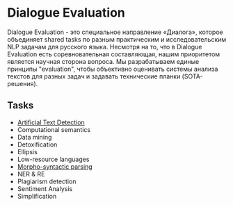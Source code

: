 # Dialogue Evaluation

Dialogue Evaluation - это специальное направление «Диалога», которое объединяет shared tasks по разным практическим и исследовательским NLP задачам для русского языка. Несмотря на то, что в Dialogue Evaluation есть соревновательная составляющая, нашим приоритетом является научная сторона вопроса. Мы разрабатываем единые принципы "evaluation", чтобы объективно оценивать системы анализа текстов для разных задач и задавать технические планки (SOTA-решения).

## Tasks

- [Artificial Text Detection](pages/ATD.md)
- Computational semantics
- Data mining
- Detoxification
- Ellipsis
- Low-resource languages
- [Morpho-syntactic parsing](pages/Morpho-syntactic_parsing.md)
- NER & RE
- Plagiarism detection
- Sentiment Analysis
- Simplification
